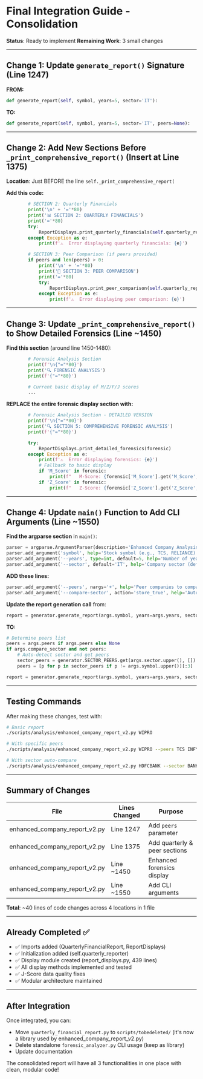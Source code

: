 # Final Integration Guide - Consolidation

**Status**: Ready to implement
**Remaining Work**: 3 small changes

---

## Change 1: Update `generate_report()` Signature (Line 1247)

**FROM:**
```python
def generate_report(self, symbol, years=5, sector='IT'):
```

**TO:**
```python
def generate_report(self, symbol, years=5, sector='IT', peers=None):
```

---

## Change 2: Add New Sections Before `_print_comprehensive_report()` (Insert at Line 1375)

**Location**: Just BEFORE the line `self._print_comprehensive_report(`

**Add this code:**
```python
        # SECTION 2: Quarterly Financials
        print('\n' + '='*80)
        print('📊 SECTION 2: QUARTERLY FINANCIALS')
        print('='*80)
        try:
            ReportDisplays.print_quarterly_financials(self.quarterly_reporter, symbol, num_quarters=5)
        except Exception as e:
            print(f'⚠️  Error displaying quarterly financials: {e}')

        # SECTION 3: Peer Comparison (if peers provided)
        if peers and len(peers) > 0:
            print('\n' + '='*80)
            print('🤝 SECTION 3: PEER COMPARISON')
            print('='*80)
            try:
                ReportDisplays.print_peer_comparison(self.quarterly_reporter, symbol, peers)
            except Exception as e:
                print(f'⚠️  Error displaying peer comparison: {e}')

```

---

## Change 3: Update `_print_comprehensive_report()` to Show Detailed Forensics (Line ~1450)

**Find this section** (around line 1450-1480):
```python
        # Forensic Analysis Section
        print(f'\n{"="*80}')
        print('🔍 FORENSIC ANALYSIS')
        print(f'{"="*80}')

        # Current basic display of M/Z/F/J scores
        ...
```

**REPLACE the entire forensic display section with:**
```python
        # Forensic Analysis Section - DETAILED VERSION
        print(f'\n{"="*80}')
        print('🔍 SECTION 5: COMPREHENSIVE FORENSIC ANALYSIS')
        print(f'{"="*80}')

        try:
            ReportDisplays.print_detailed_forensics(forensic)
        except Exception as e:
            print(f'⚠️  Error displaying forensics: {e}')
            # Fallback to basic display
            if 'M_Score' in forensic:
                print(f"   M-Score: {forensic['M_Score'].get('M_Score', 'N/A')}")
            if 'Z_Score' in forensic:
                print(f"   Z-Score: {forensic['Z_Score'].get('Z_Score', 'N/A')}")
```

---

## Change 4: Update `main()` Function to Add CLI Arguments (Line ~1550)

**Find the argparse section** in `main()`:
```python
parser = argparse.ArgumentParser(description='Enhanced Company Analysis Report V2')
parser.add_argument('symbol', help='Stock symbol (e.g., TCS, RELIANCE)')
parser.add_argument('--years', type=int, default=5, help='Number of years for analysis (default: 5)')
parser.add_argument('--sector', default='IT', help='Company sector (default: IT)')
```

**ADD these lines:**
```python
parser.add_argument('--peers', nargs='+', help='Peer companies to compare (e.g., --peers TCS INFY WIPRO)')
parser.add_argument('--compare-sector', action='store_true', help='Auto-compare with sector peers')
```

**Update the report generation call** from:
```python
report = generator.generate_report(args.symbol, years=args.years, sector=args.sector)
```

**TO:**
```python
# Determine peers list
peers = args.peers if args.peers else None
if args.compare_sector and not peers:
    # Auto-detect sector and get peers
    sector_peers = generator.SECTOR_PEERS.get(args.sector.upper(), [])
    peers = [p for p in sector_peers if p != args.symbol.upper()][:3]  # Top 3 peers

report = generator.generate_report(args.symbol, years=args.years, sector=args.sector, peers=peers)
```

---

## Testing Commands

After making these changes, test with:

```bash
# Basic report
./scripts/analysis/enhanced_company_report_v2.py WIPRO

# With specific peers
./scripts/analysis/enhanced_company_report_v2.py WIPRO --peers TCS INFY

# With sector auto-compare
./scripts/analysis/enhanced_company_report_v2.py HDFCBANK --sector BANKING --compare-sector
```

---

## Summary of Changes

| File | Lines Changed | Purpose |
|------|---------------|---------|
| enhanced_company_report_v2.py | Line 1247 | Add `peers` parameter |
| enhanced_company_report_v2.py | Line 1375 | Add quarterly & peer sections |
| enhanced_company_report_v2.py | Line ~1450 | Enhanced forensics display |
| enhanced_company_report_v2.py | Line ~1550 | Add CLI arguments |

**Total**: ~40 lines of code changes across 4 locations in 1 file

---

## Already Completed ✅

- ✅ Imports added (QuarterlyFinancialReport, ReportDisplays)
- ✅ Initialization added (self.quarterly_reporter)
- ✅ Display module created (report_displays.py, 439 lines)
- ✅ All display methods implemented and tested
- ✅ J-Score data quality fixes
- ✅ Modular architecture maintained

---

## After Integration

Once integrated, you can:
- Move `quarterly_financial_report.py` to `scripts/tobedeleted/` (it's now a library used by enhanced_company_report_v2.py)
- Delete standalone `forensic_analyzer.py` CLI usage (keep as library)
- Update documentation

The consolidated report will have all 3 functionalities in one place with clean, modular code!
